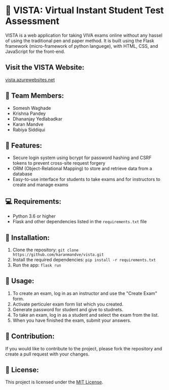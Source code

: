 # 🚀 VISTA: Virtual Instant Student Test Assessment

VISTA is a web application for taking VIVA exams online without any hassel of using the traditional pen and paper method.
It is built using the Flask framework (micro-framework of python languege), with HTML, CSS, and JavaScript for the front-end.

## Visit the VISTA Website:

[vista.azurewebsites.net](https://vista-app.azurewebsites.net/)

## 👥 Team Members:

- Somesh Waghade
- Krishna Pandey
- Dhananjay Yedlabadkar
- Karan Mandve
- Rabiya Siddiqui

## 📌 Features:

- Secure login system using bcrypt for password hashing and CSRF tokens to prevent cross-site request forgery
- ORM (Object-Relational Mapping) to store and retrieve data from a database
- Easy-to-use interface for students to take exams and for instructors to create and manage exams

## 💻 Requirements:

- Python 3.6 or higher
- Flask and other dependencies listed in the `requirements.txt` file

## 💾 Installation:

1. Clone the repository: `git clone https://github.com/karanmandve/vista.git`
2. Install the required dependencies: `pip install -r requirements.txt`
3. Run the app: `flask run`

## 📖 Usage:

1. To create an exam, log in as an instructor and use the "Create Exam" form.
2. Activate perticuler exam form list which you created.
3. Generate password for student and give to studnets.
4. To take an exam, log in as a student and select the exam from the list.
5. When you have finished the exam, submit your answers.

## 🤝 Contribution:

If you would like to contribute to the project, please fork the repository and create a pull request with your changes.

## 📜 License:

This project is licensed under the [MIT License](LICENSE).

